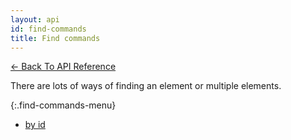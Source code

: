 ```yaml
---
layout: api
id: find-commands
title: Find commands
---
```


[← Back To API Reference](docs/api-reference.html)

There are lots of ways of finding an element or multiple elements.

{:.find-commands-menu}
- [by id](find-by-id.html)
